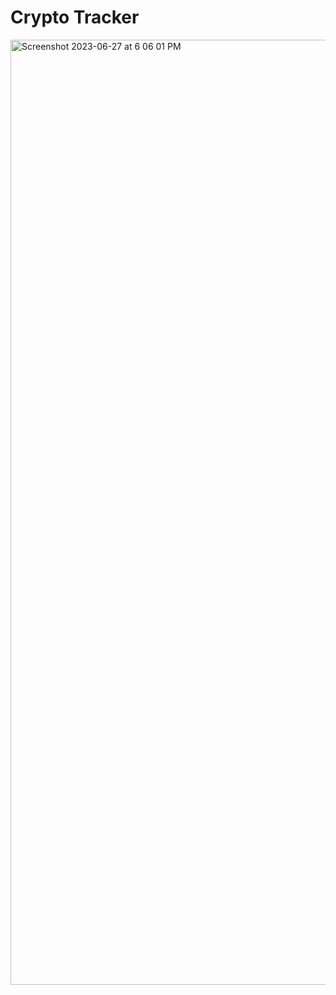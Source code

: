 
# Crypto Tracker

<img width="1512" alt="Screenshot 2023-06-27 at 6 06 01 PM" src="https://github.com/nipunh/cryptotracker/assets/26524611/8385c1c3-df4f-42ef-9319-5d08f2ac5189">
